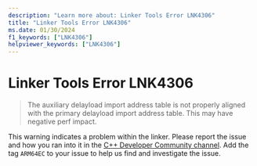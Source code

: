 ```yaml
---
description: "Learn more about: Linker Tools Error LNK4306"
title: "Linker Tools Error LNK4306"
ms.date: 01/30/2024
f1_keywords: ["LNK4306"]
helpviewer_keywords: ["LNK4306"]
---
```

# Linker Tools Error LNK4306

> The auxiliary delayload import address table is not properly aligned with the primary delayload import address table. This may have negative perf impact.

This warning indicates a problem within the linker. Please report the issue and how you ran into it in the [C++ Developer Community channel](https://developercommunity.visualstudio.com/cpp). Add the tag `ARM64EC` to your issue to help us find and investigate the issue.